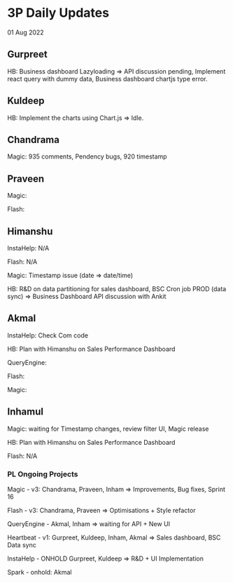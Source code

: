 # 3P Daily Updates
01 Aug 2022

## Gurpreet
HB: Business dashboard Lazyloading => API discussion pending, Implement react query with dummy data, Business dashboard chartjs type error.

## Kuldeep
HB: Implement the charts using Chart.js => Idle.

## Chandrama

Magic: 935 comments, Pendency bugs, 920 timestamp

## Praveen
Magic: 

Flash: 

## Himanshu
InstaHelp: N/A

Flash: N/A

Magic: Timestamp issue (date => date/time)

HB: R&D on data partitioning for sales dashboard, BSC Cron job PROD (data sync) => Business Dashboard API discussion with Ankit

## Akmal
InstaHelp: Check Com code

HB: Plan with Himanshu on Sales Performance Dashboard

QueryEngine: 

Flash: 

Magic: 

## Inhamul
Magic: waiting for Timestamp changes, review filter UI, Magic release

HB: Plan with Himanshu on Sales Performance Dashboard

Flash: N/A

### PL Ongoing Projects
Magic - v3: Chandrama, Praveen, Inham => Improvements, Bug fixes, Sprint 16 

Flash - v3: Chandrama, Praveen => Optimisations + Style refactor

QueryEngine - Akmal, Inham => waiting for API + New UI

Heartbeat - v1: Gurpreet, Kuldeep, Inham, Akmal => Sales dashboard, BSC Data sync

InstaHelp - ONHOLD Gurpreet, Kuldeep => R&D + UI Implementation

Spark - onhold: Akmal
